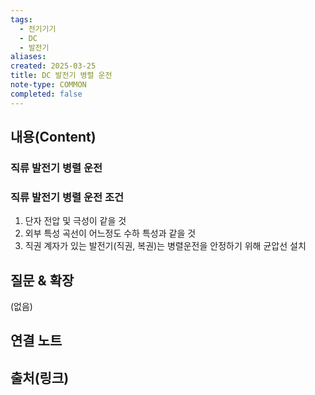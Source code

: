 ```yaml
---
tags:
  - 전기기기
  - DC
  - 발전기
aliases: 
created: 2025-03-25
title: DC 발전기 병렬 운전
note-type: COMMON
completed: false
---
```


## 내용(Content)

### 직류 발전기 병렬 운전

### 직류 발전기 병렬 운전 조건

1. 단자 전압 및 극성이 같을 것
2. 외부 특성 곡선이 어느정도 수하 특성과 같을 것
3. 직권 계자가 있는 발전기(직권, 복권)는 병렬운전을 안정하기 위해 균압선 설치

## 질문 & 확장

(없음)

## 연결 노트

## 출처(링크)

